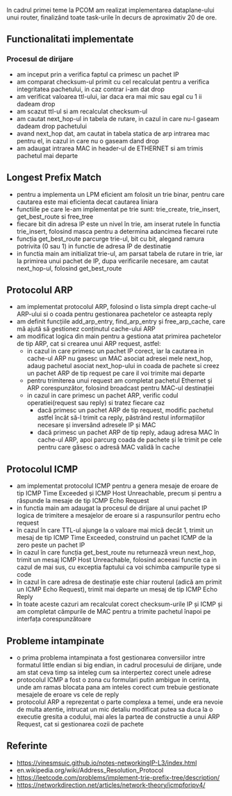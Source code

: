 In cadrul primei teme la PCOM am realizat implementarea dataplane-ului unui router, finalizând toate task-urile în decurs de aproximativ 20 de ore.

## Functionalitati implementate 

### Procesul de dirijare
- am inceput prin a verifica faptul ca primesc un pachet IP
- am comparat checksum-ul primit cu cel recalculat pentru a verifica integritatea pachetului, in caz contrar i-am dat drop
- am verificat valoarea ttl-ului, iar daca era mai mic sau egal cu 1 ii dadeam drop
- am scazut ttl-ul si am recalculat checksum-ul
- am cautat next_hop-ul in tabela de rutare, in cazul in care nu-l gaseam dadeam drop pachetului
- avand next_hop dat, am cautat in tabela statica de arp intrarea mac pentru el, in cazul in care nu o gaseam dand drop
- am adaugat intrarea MAC in header-ul de ETHERNET si am trimis pachetul mai departe

## Longest Prefix Match
- pentru a implementa un LPM eficient am folosit un trie binar, pentru care cautarea este mai eficienta decat cautarea liniara 
- functiile pe care le-am implementat pe trie sunt: trie_create, trie_insert, get_best_route si free_tree
- fiecare bit din adresa IP este un nivel în trie, am inserat rutele în functia trie_insert, folosind masca pentru a determina adancimea fiecarei rute
- funcția get_best_route parcurge trie-ul, bit cu bit, alegand ramura potrivita (0 sau 1) in functie de adresa IP de destinatie
- in functia main am initializat trie-ul, am parsat tabela de rutare in trie, iar la primirea unui pachet de IP, dupa verificarile necesare, am cautat next_hop-ul, folosind get_best_route

## Protocolul ARP
- am implementat protocolul ARP, folosind o lista simpla drept cache-ul ARP-ului si o coada pentru gestionarea pachetelor ce asteapta reply
- am definit funcțiile add_arp_entry, find_arp_entry și free_arp_cache, care mă ajută să gestionez conținutul cache-ului ARP
- am modificat logica din main pentru a gestiona atat primirea pachetelor de tip ARP, cat si crearea unui ARP request, astfel:
    - in cazul in care primesc un pachet IP corect, iar la cautarea in cache-ul ARP nu gasesc un MAC asociat adresei mele next_hop, adaug pachetul asociat next_hop-ului in coada de pachete si creez un pachet ARP de tip request pe care il voi trimite mai departe
    - pentru trimiterea unui request am completat pachetul Ethernet și ARP corespunzător, folosind broadcast pentru MAC-ul destinației
    - in cazul in care primesc un pachet ARP, verific codul operatiei(request sau reply) si tratez fiecare caz
        - dacă primesc un pachet ARP de tip request, modific pachetul astfel încât să-l trimit ca reply, păstrând restul informațiilor necesare și inversând adresele IP și MAC
        - dacă primesc un pachet ARP de tip reply, adaug adresa MAC în cache-ul ARP, apoi parcurg coada de pachete și le trimit pe cele pentru care găsesc o adresă MAC validă în cache

## Protocolul ICMP 
- am implementat protocolul ICMP pentru a genera mesaje de eroare de tip ICMP Time Exceeded și ICMP Host Unreachable, precum și pentru a răspunde la mesaje de tip ICMP Echo Request
- in functia main am adaugat la procesul de dirijare al unui pachet IP logica de trimitere a mesajelor de eroare si a raspunsurilor pentru echo request
- în cazul în care TTL-ul ajunge la o valoare mai mică decât 1, trimit un mesaj de tip ICMP Time Exceeded, construind un pachet ICMP de la zero peste un pachet IP
- în cazul în care funcția get_best_route nu returnează vreun next_hop, trimit un mesaj ICMP Host Unreachable, folosind aceeasi functie ca in cazul de mai sus, cu exceptia faptului ca voi schimba campurile type si code
- în cazul în care adresa de destinație este chiar routerul (adică am primit un ICMP Echo Request), trimit mai departe un mesaj de tip ICMP Echo Reply
- în toate aceste cazuri am recalculat corect checksum-urile IP și ICMP și am completat câmpurile de MAC pentru a trimite pachetul înapoi pe interfața corespunzătoare

## Probleme intampinate
- o prima problema intampinata a fost gestionarea conversiilor intre formatul little endian si big endian, in cadrul procesului de dirijare, unde am stat ceva timp sa inteleg cum sa interpertez corect unele adrese 
- protocolul ICMP a fost o zona cu formulari putin ambigue in cerinta, unde am ramas blocata pana am inteles corect cum trebuie gestionate mesajele de eroare vs cele de reply
- protocolul ARP a reprezentat o parte complexa a temei, unde era nevoie de multa atentie, intrucat un mic detaliu modificat putea sa duca la o executie gresita a codului, mai ales la partea de constructie a unui ARP Request, cat si gestionarea cozii de pachete

## Referinte 
- https://vinesmsuic.github.io/notes-networkingIP-L3/index.html
- en.wikipedia.org/wiki/Address_Resolution_Protocol
- https://leetcode.com/problems/implement-trie-prefix-tree/description/
- https://networkdirection.net/articles/network-theory/icmpforipv4/